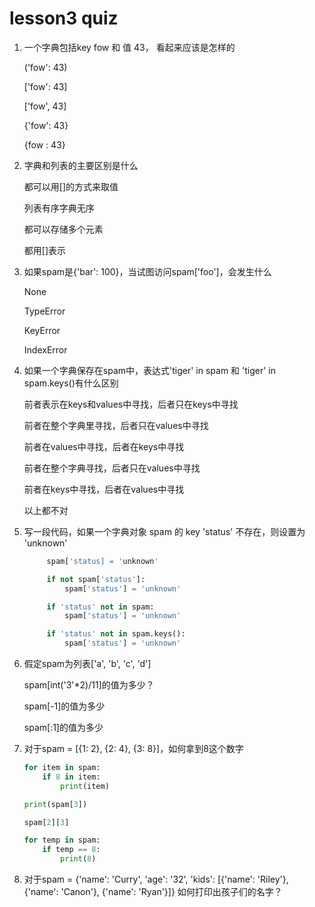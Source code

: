 ﻿# lesson3 quiz

1. 一个字典包括key fow 和 值 43， 看起来应该是怎样的
    
    ('fow': 43)
    
    ['fow': 43]
    
    ['fow', 43]
    
    {'fow': 43}
    
    {fow : 43}

2. 字典和列表的主要区别是什么

    都可以用[]的方式来取值
    
    列表有序字典无序
    
    都可以存储多个元素
    
    都用[]表示

3. 如果spam是{'bar': 100}，当试图访问spam['foo']，会发生什么

    None
    
    TypeError
    
    KeyError
    
    IndexError

4. 如果一个字典保存在spam中，表达式'tiger' in spam 和 'tiger' in spam.keys()有什么区别

    前者表示在keys和values中寻找，后者只在keys中寻找
    
    前者在整个字典里寻找，后者只在values中寻找
    
    前者在values中寻找，后者在keys中寻找
    
    前者在整个字典寻找，后者只在values中寻找
    
    前者在keys中寻找，后者在values中寻找
    
    以上都不对

5. 写一段代码，如果一个字典对象 spam 的 key 'status' 不存在，则设置为 'unknown'
    
    ```python
         spam['status] = 'unknown'
    ```
    
    ```python
         if not spam['status']:
             spam['status'] = 'unknown'
    ```
   
    ```python
         if 'status' not in spam:
             spam['status'] = 'unknown'
    ```
    
    ```python
         if 'status' not in spam.keys():
             spam['status'] = 'unknown'
    ```
    
6. 假定spam为列表['a', 'b', 'c', 'd']
    
    spam[int('3'*2)/11]的值为多少？
    
    spam[-1]的值为多少
    
    spam[:1]的值为多少

7. 对于spam = [{1: 2}, {2: 4}, {3: 8}]，如何拿到8这个数字
    
    ```python
    for item in spam:
        if 8 in item:
            print(item)
    ```    
    
    ```python
    print(spam[3])
    ```       
   
    ```python
    spam[2][3]
    ```
   
    ```python
    for temp in spam:
        if temp == 8:
            print(8)
    ```

8. 对于spam = {'name': 'Curry', 'age': '32', 'kids': [{'name': 'Riley'}, {'name': 'Canon'}, {'name': 'Ryan'}]}
如何打印出孩子们的名字？    